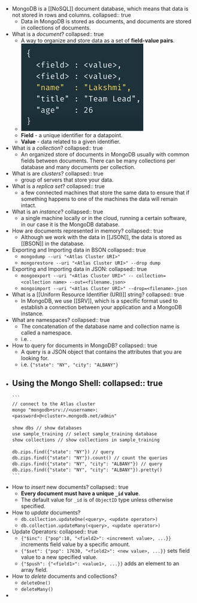 - MongoDB is a [[NoSQL]] document database, which means that data is not stored in rows and columns.
  collapsed:: true
	- Data in MongoDB is stored as documents, and documents are stored in collections of documents.
- What is a _document_?
  collapsed:: true
	- A way to organize and store data as a set of **field-value pairs**.
	- ![image.png](../assets/image_1622389392004_0.png)
	- **Field** - a unique identifier for a datapoint.
	- **Value** - data related to a given identifier.
- What is a _collection_?
  collapsed:: true
	- An organized store of documents in MongoDB usually with common fields between documents. There can be many collections per database and many documents per collection.
- What is are _clusters_?
  collapsed:: true
	- group of servers that store your data.
- What is a _replica set_?
  collapsed:: true
	- a few connected machines that store the same data to ensure that if something happens to one of the machines the data will remain intact.
- What is an _instance_?
  collapsed:: true
	- a single machine locally or in the cloud, running a certain software, in our case it is the MongoDB database.
- How are documents represented in memory?
  collapsed:: true
	- Although we work with the data in [[JSON]], the data is stored as [[BSON]] in the database.
- Exporting and Importing data in BSON
  collapsed:: true
	- `mongodump --uri "<Atlas Cluster URI>"`
	- `mongorestore --uri "<Atlas Cluster URI>" --drop dump`
- Exporting and Importing data in JSON:
  collapsed:: true
	- `mongoexport --uri "<Atlas Cluster URI>" -- collection=<collection name> --out=<filename.json>`
	- `mongoimport --uri "<Atlas Cluster URI>" --drop=<filename>.json`
- What is a [[Uniform Resource Identifier (URI)]] string?
  collapsed:: true
	- In MongoDB, we use [[SRV]], which is a specific format used to establish a connection between your application and a MongoDB instance.
- What are namespaces?
  collapsed:: true
	- The concatenation of the database name and collection name is called a namespace.
	- i.e. <database>.<collection>
- How to query for documents in MongoDB?
  collapsed:: true
	- A query is a JSON object that contains the attributes that you are looking for.
	- i.e. `{"state": "NY", "city": "ALBANY"}`
- Using the Mongo Shell:
  collapsed:: true
	-
	  ```
	  // connect to the Atlas cluster
	  mongo "mongodb+srv://<username>:<password>@<cluster>.mongodb.net/admin"
	  
	  show dbs // show databases
	  use sample_training // select sample_training database
	  show collections // show collections in sample_training
	  
	  db.zips.find({"state": "NY"}) // query
	  db.zips.find({"state": "NY"}).count() // count the queries
	  db.zips.find({"state": "NY", "city": "ALBANY"}) // query
	  db.zips.find({"state": "NY", "city": "ALBANY"}).pretty()
	  ```
- How to _insert_ new documents?
  collapsed:: true
	- **Every document must have a unique `_id` value**.
	- The default value for `_id` is of `ObjectID` type unless otherwise specified.
- How to _update_ documents?
	- `db.collection.updateOne(<query>, <update operator>)`
	- `db.collection.updateMany(<query>, <update operator>)`
- Update Operators:
  collapsed:: true
	- `{"$inc": {"pop":10, "<field2>": <increment value>, ...}}` increments field value by a specific amount.
	- `{"$set": {"pop": 17630, "<field2>": <new value>, ...}}` sets field value to a new specified value.
	- `{"$push": {"<field1>": <value1>, ...}}` adds an element to an array field.
- How to _delete_ documents and collections?
	- `deleteOne()`
	- `deleteMany()`
-